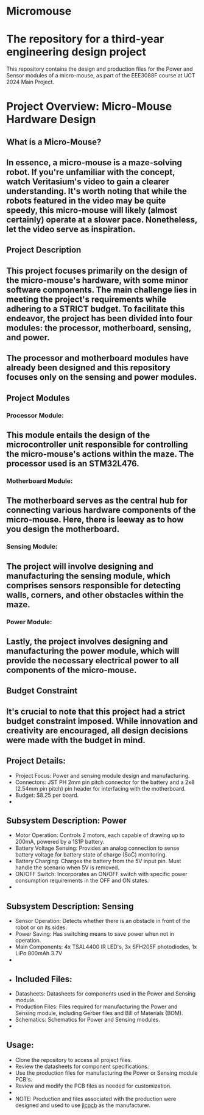 # Micromouse
# The repository for a third-year engineering design project
This repository contains the design and production files for the Power and Sensor modules of a micro-mouse, as part of the EEE3088F course at UCT 2024 Main Project.
# Project Overview: Micro-Mouse Hardware Design
## What is a Micro-Mouse?
In essence, a micro-mouse is a maze-solving robot. If you're unfamiliar with the concept, watch Veritasium's video to gain a clearer understanding. It's worth noting that while the robots featured in the video may be quite speedy, this micro-mouse will likely (almost certainly) operate at a slower pace. Nonetheless, let the video serve as inspiration.
-
## Project Description
This project focuses primarily on the design of the micro-mouse's hardware, with some minor software components. The main challenge lies in meeting the project's requirements while adhering to a STRICT budget. To facilitate this endeavor, the project has been divided into four modules: the processor, motherboard, sensing, and power.
-
The processor and motherboard modules have already been designed and this repository focuses only on the sensing and power modules. 
-
## Project Modules
### Processor Module: 
This module entails the design of the microcontroller unit responsible for controlling the micro-mouse's actions within the maze. The processor used is an STM32L476.
-
### Motherboard Module: 
The motherboard serves as the central hub for connecting various hardware components of the micro-mouse. Here, there is leeway as to how you design the motherboard.
-
### Sensing Module: 
The project will involve designing and manufacturing the sensing module, which comprises sensors responsible for detecting walls, corners, and other obstacles within the maze.
-
### Power Module: 
Lastly, the project involves designing and manufacturing the power module, which will provide the necessary electrical power to all components of the micro-mouse.
-
## Budget Constraint
It's crucial to note that this project had a strict budget constraint imposed. While innovation and creativity are encouraged, all design decisions were made with the budget in mind.
-
## Project Details:
- Project Focus: Power and sensing module design and manufacturing.
- Connectors: JST PH 2mm pin pitch connector for the battery and a 2x8 (2.54mm pin pitch) pin header for interfacing with the motherboard.
- Budget: $8.25 per board.
-
## Subsystem Description: Power
- Motor Operation: Controls 2 motors, each capable of drawing up to 200mA, powered by a 1S1P battery.
- Battery Voltage Sensing: Provides an analog connection to sense battery voltage for battery state of charge (SoC) monitoring.
- Battery Charging: Charges the battery from the 5V input pin. Must handle the scenario when 5V is removed.
- ON/OFF Switch: Incorporates an ON/OFF switch with specific power consumption requirements in the OFF and ON states.
- 
## Subsystem Description: Sensing
- Sensor Operation: Detects whether there is an obstacle in front of the robot or on its sides.
- Power Saving: Has switching means to save power when not in operation.
- Main Components: 4x TSAL4400 IR LED's, 3x SFH205F photodiodes, 1x LiPo 800mAh 3.7V
-
- ## Included Files:
- Datasheets: Datasheets for components used in the Power and Sensing module.
- Production Files: Files required for manufacturing the Power and Sensing module, including Gerber files and Bill of Materials (BOM).
- Schematics: Schematics for Power and Sensing modules.
- 
## Usage:
- Clone the repository to access all project files.
- Review the datasheets for component specifications.
- Use the production files for manufacturing the Power or Sensing module PCB's.
- Review and modify the PCB files as needed for customization.
- 
- NOTE: Production and files associated with the production were designed and used to use [jlcpcb]([url](https://jlcpcb.com/)) as the manufacturer.

